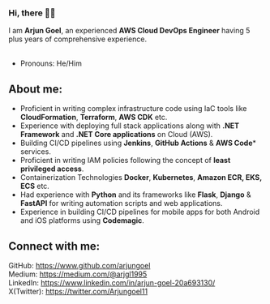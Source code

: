 ### Hi, there 🤷‍♀️

I am <b>Arjun Goel</b>, an experienced **AWS Cloud DevOps Engineer** having 5 plus years of comprehensive experience. <br><br>
- Pronouns: He/Him <br>

## About me: 
- Proficient in writing complex infrastructure code using IaC tools like **CloudFormation**, **Terraform**, **AWS CDK** etc. <br>
- Experience with deploying full stack applications along with **.NET Framework** and **.NET Core applications** on Cloud (AWS).
- Building CI/CD pipelines using **Jenkins**, **GitHub Actions** & **AWS Code*** services. <br>
- Proficient in writing IAM policies following the concept of **least privileged access**. <br>
- Containerization Technologies **Docker**, **Kubernetes**, **Amazon ECR, EKS, ECS** etc. <br>
- Had experience with **Python** and its frameworks like **Flask**, **Django** & **FastAPI** for writing automation scripts and web applications. <br>
- Experience in building CI/CD pipelines for mobile apps for both Android and iOS platforms using **Codemagic**. <br>

## Connect with me:
GitHub: https://www.github.com/arjungoel <br>
Medium: https://medium.com/@arjgl1995 <br>
LinkedIn: https://www.linkedin.com/in/arjun-goel-20a693130/ <br>
X(Twitter): https://twitter.com/Arjungoel11